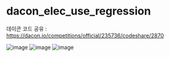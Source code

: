 # dacon_elec_use_regression

데이콘 코드 공유 : https://dacon.io/competitions/official/235736/codeshare/2870 

![image](https://user-images.githubusercontent.com/72516027/125052313-cce73c80-e0de-11eb-911b-a1703d1ec2ee.png)
![image](https://user-images.githubusercontent.com/72516027/125052357-d83a6800-e0de-11eb-8c33-f03fdec8f7bd.png)
![image](https://user-images.githubusercontent.com/72516027/125052385-dffa0c80-e0de-11eb-93b0-3ca332a87136.png)

